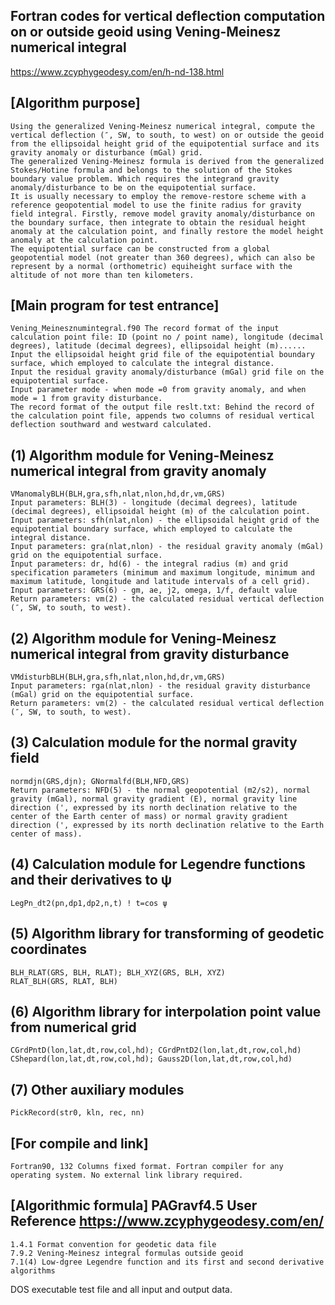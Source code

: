 ## Fortran codes for vertical deflection computation on or outside geoid using Vening-Meinesz numerical integral
https://www.zcyphygeodesy.com/en/h-nd-138.html
## [Algorithm purpose]
    Using the generalized Vening-Meinesz numerical integral, compute the vertical deflection (″, SW, to south, to west) on or outside the geoid from the ellipsoidal height grid of the equipotential surface and its gravity anomaly or disturbance (mGal) grid.
    The generalized Vening-Meinesz formula is derived from the generalized Stokes/Hotine formula and belongs to the solution of the Stokes boundary value problem. Which requires the integrand gravity anomaly/disturbance to be on the equipotential surface.
    It is usually necessary to employ the remove-restore scheme with a reference geopotential model to use the finite radius for gravity field integral. Firstly, remove model gravity anomaly/disturbance on the boundary surface, then integrate to obtain the residual height anomaly at the calculation point, and finally restore the model height anomaly at the calculation point.
    The equipotential surface can be constructed from a global geopotential model (not greater than 360 degrees), which can also be represent by a normal (orthometric) equiheight surface with the altitude of not more than ten kilometers.
## [Main program for test entrance]
    Vening_Meinesznumintegral.f90 The record format of the input calculation point file: ID (point no / point name), longitude (decimal degrees), latitude (decimal degrees), ellipsoidal height (m)......
    Input the ellipsoidal height grid file of the equipotential boundary surface, which employed to calculate the integral distance.
    Input the residual gravity anomaly/disturbance (mGal) grid file on the equipotential surface.
    Input parameter mode - when mode =0 from gravity anomaly, and when mode = 1 from gravity disturbance.
    The record format of the output file reslt.txt: Behind the record of the calculation point file, appends two columns of residual vertical deflection southward and westward calculated.
## (1) Algorithm module for Vening-Meinesz numerical integral from gravity anomaly
    VManomalyBLH(BLH,gra,sfh,nlat,nlon,hd,dr,vm,GRS)
    Input parameters: BLH(3) - longitude (decimal degrees), latitude (decimal degrees), ellipsoidal height (m) of the calculation point.
    Input parameters: sfh(nlat,nlon) - the ellipsoidal height grid of the equipotential boundary surface, which employed to calculate the integral distance.
    Input parameters: gra(nlat,nlon) - the residual gravity anomaly (mGal) grid on the equipotential surface.
    Input parameters: dr, hd(6) - the integral radius (m) and grid specification parameters (minimum and maximum longitude, minimum and maximum latitude, longitude and latitude intervals of a cell grid).
    Input parameters: GRS(6) - gm, ae, j2, omega, 1/f, default value
    Return parameters: vm(2) - the calculated residual vertical deflection (″, SW, to south, to west).
## (2) Algorithm module for Vening-Meinesz numerical integral from gravity disturbance
    VMdisturbBLH(BLH,gra,sfh,nlat,nlon,hd,dr,vm,GRS)
    Input parameters: rga(nlat,nlon) - the residual gravity disturbance (mGal) grid on the equipotential surface.
    Return parameters: vm(2) - the calculated residual vertical deflection (″, SW, to south, to west).
## (3) Calculation module for the normal gravity field
    normdjn(GRS,djn); GNormalfd(BLH,NFD,GRS)
    Return parameters: NFD(5) - the normal geopotential (m2/s2), normal gravity (mGal), normal gravity gradient (E), normal gravity line direction (', expressed by its north declination relative to the center of the Earth center of mass) or normal gravity gradient direction (', expressed by its north declination relative to the Earth center of mass).
## (4) Calculation module for Legendre functions and their derivatives to ψ
    LegPn_dt2(pn,dp1,dp2,n,t) ! t=cos ψ
## (5) Algorithm library for transforming of geodetic coordinates
    BLH_RLAT(GRS, BLH, RLAT); BLH_XYZ(GRS, BLH, XYZ)
    RLAT_BLH(GRS, RLAT, BLH)
## (6) Algorithm library for interpolation point value from numerical grid
    CGrdPntD(lon,lat,dt,row,col,hd); CGrdPntD2(lon,lat,dt,row,col,hd)
    CShepard(lon,lat,dt,row,col,hd); Gauss2D(lon,lat,dt,row,col,hd)
## (7) Other auxiliary modules
    PickRecord(str0, kln, rec, nn)
## [For compile and link]
    Fortran90, 132 Columns fixed format. Fortran compiler for any operating system. No external link library required.
## [Algorithmic formula] PAGravf4.5 User Reference https://www.zcyphygeodesy.com/en/
    1.4.1 Format convention for geodetic data file
    7.9.2 Vening-Meinesz integral formulas outside geoid
    7.1(4) Low-dgree Legendre function and its first and second derivative algorithms
DOS executable test file and all input and output data.
